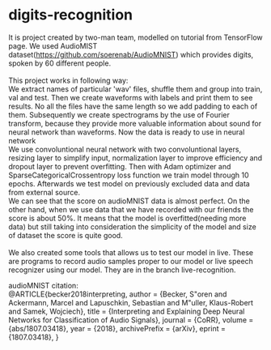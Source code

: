 # digits-recognition

It is project created by two-man team, modelled on tutorial from TensorFlow page. We used AudioMIST dataset(https://github.com/soerenab/AudioMNIST) which provides digits, spoken by 60 different people.<br/><br/>
This project works in following way:<br/>
We extract names of particular 'wav' files, shuffle them and group into train, val and test. Then we create waveforms with labels and print them to see results. No all the files have the same length so we add padding to each of them. Subsequently we create spectrograms by the use of Fourier transform, because they provide more valuable information about sound for neural network than waveforms. Now the data is ready to use in neural network<br/>
We use convoluntional neural network with two convoluntional layers, resizing layer to simplify input, normalization layer to improve efficiency and dropout layer to prevent overfitting. Then with Adam optimizer and SparseCategoricalCrossentropy loss function we train model through 10 epochs. Afterwards we test model on previously excluded data and data from external source.<br/>
We can see that the score on audioMNIST data is almost perfect. On the other hand, when we use data that we have recorded with our friends the score is about 50%. It means that the model is overfitted(needing more data) but still taking into consideration the simplicity of the model and size of dataset the score is quite good.<br/><br/>
We also created some tools that allows us to test our model in live. These are programs to record audio samples proper to our model or live speech recognizer using our model. They are in the branch live-recognition.<br/>  

audioMNIST citation:
<br/>
@ARTICLE{becker2018interpreting,
  author    = {Becker, S\"oren and Ackermann, Marcel and Lapuschkin, Sebastian and M\"uller, Klaus-Robert and Samek, Wojciech},
  title     = {Interpreting and Explaining Deep Neural Networks for Classification of Audio Signals},
  journal   = {CoRR},
  volume    = {abs/1807.03418},
  year      = {2018},
  archivePrefix = {arXiv},
  eprint    = {1807.03418},
}
